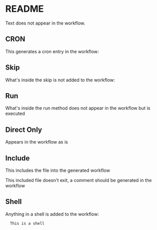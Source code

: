 # README

Text does not appear in the workflow.

## CRON

This generates a cron entry in the workflow:

<!-- workflow.cron(0 1 * * 2) -->

## Skip

What's inside the skip is not added to the workflow:

<!-- workflow.skip() 
This is workflow.skip() 
-->

## Run

What's inside the run method does not appear in the workflow but is executed

<!-- workflow.run() 
This is workflow.run() 
-->

## Direct Only

Appears in the workflow as is

<!-- workflow.directOnly()
This is workflow.directOnly() 
  -->

## Include

This includes the file into the generated workflow

<!-- workflow.include(./to_be_included.md) -->

This included file doesn't exit, a comment should be generated in the workflow

<!-- workflow.include(./dummy.md) -->

## Shell

Anything in a shell is added to the workflow:

```shell
  This is a shell
```

